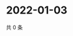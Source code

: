 # 2022-01-03

共 0 条

<!-- BEGIN WEIBO -->
<!-- 最后更新时间 Mon Jan 03 2022 22:08:53 GMT+0800 (China Standard Time) -->

<!-- END WEIBO -->
